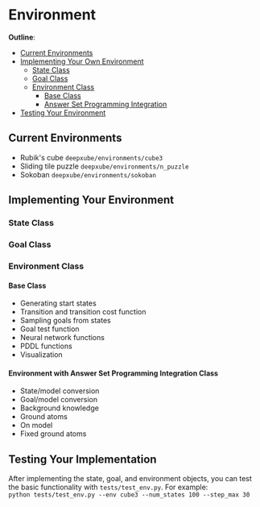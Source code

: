 # Environment

**Outline**:
- [Current Environments](#current-environments)
- [Implementing Your Own Environment](#implementing-your-environment)
  - [State Class](#state-class) 
  - [Goal Class](#goal-class) 
  - [Environment Class](#environment-class)
    - [Base Class](#base-class)
    - [Answer Set Programming Integration](#environment-with-answer-set-programming-integration-class)
- [Testing Your Environment](#testing-your-implementation)

## Current Environments
- Rubik's cube `deepxube/environments/cube3`
- Sliding tile puzzle `deepxube/environments/n_puzzle`
- Sokoban `deepxube/environments/sokoban`

## Implementing Your Environment

### State Class

### Goal Class

### Environment Class

#### Base Class

- Generating start states
- Transition and transition cost function
- Sampling goals from states
- Goal test function
- Neural network functions
- PDDL functions
- Visualization

#### Environment with Answer Set Programming Integration Class

- State/model conversion
- Goal/model conversion
- Background knowledge
- Ground atoms
- On model
- Fixed ground atoms


## Testing Your Implementation
After implementing the state, goal, and environment objects, you can test the basic functionality with `tests/test_env.py`.
For example:\
`python tests/test_env.py --env cube3 --num_states 100 --step_max 30`